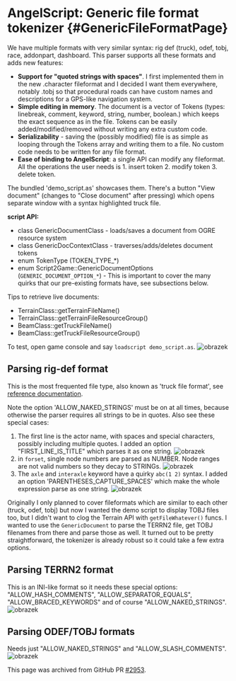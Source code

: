 AngelScript: Generic file format tokenizer                        {#GenericFileFormatPage}
==========================================

We have multiple formats with very similar syntax: rig def (truck), odef, tobj, race, addonpart, dashboard. This parser supports all these formats and adds new features:
 - **Support for "quoted strings with spaces"**. I first implemented them in the new .character fileformat and I decided I want them everywhere, notably .tobj so that procedural roads can have custom names and descriptions for a GPS-like navigation system.
 - **Simple editing in memory**. The document is a vector of Tokens (types: linebreak, comment, keyword, string, number, boolean.) which keeps the exact sequence as in the file. Tokens can be easily added/modified/removed without writing any extra custom code.
 - **Serializability** - saving the (possibly modified) file is as simple as looping through the Tokens array and writing them to a file. No custom code needs to be written for any file format.
 - **Ease of binding to AngelScript**: a single API can modify any fileformat. All the operations the user needs is 1. insert token 2. modify token 3. delete token.

The bundled 'demo_script.as' showcases them. There's a button "View document" (changes to "Close document" after pressing) which opens separate window with a syntax highlighted truck file.

**script API:**
* class GenericDocumentClass - loads/saves a document from OGRE resource system
* class GenericDocContextClass - traverses/adds/deletes document tokens
* enum TokenType (TOKEN_TYPE_*)
* enum Script2Game::GenericDocumentOptions (`GENERIC_DOCUMENT_OPTION_*`) - This is important to cover the many quirks that our pre-existing formats have, see subsections below.

Tips to retrieve live documents:
* TerrainClass::getTerrainFileName()
* TerrainClass::getTerrainFileResourceGroup()
* BeamClass::getTruckFileName()
* BeamClass::getTruckFileResourceGroup()

To test, open game console and say `loadscript demo_script.as`.
![obrazek](https://user-images.githubusercontent.com/491088/206774416-1ab7ce40-7d1e-46d1-9d6e-41f57ecdf068.png)

Parsing rig-def format
----------------------

This is the most frequented file type, also known as 'truck file format', see [reference documentation](https://docs.rigsofrods.org/vehicle-creation/fileformat-truck/).

Note the option 'ALLOW_NAKED_STRINGS' must be on at all times, because otherwise the parser requires all strings to be in quotes. Also see these special cases:
1. The first line is the actor name, with spaces and special characters, possibly including multiple quotes. I added an option "FIRST_LINE_IS_TITLE" which parses it as one string.
![obrazek](https://user-images.githubusercontent.com/491088/207772463-953f72c0-9a94-4d18-ac13-fa32f78f6be6.png)
2. in `forset`, single node numbers are parsed as NUMBER. Node ranges are not valid numbers so they decay to STRINGs. 
![obrazek](https://user-images.githubusercontent.com/491088/207771609-2aab6f24-abb7-4d1a-adf6-d0e6b81315f2.png)
3. The `axle` and `interaxle` keyword have a quirky `abc(1 2)` syntax. I added an option 'PARENTHESES_CAPTURE_SPACES' which make the whole expression parse as one string. 
![obrazek](https://user-images.githubusercontent.com/491088/207771935-aeb9bad9-419d-4f69-9f33-8bf428ad38b9.png)

Originally I only planned to cover fileformats which are similar to each other (truck, odef, tobj) but now I wanted the demo script to display TOBJ files too, but I didn't want to clog the Terrain API with `getFileWhatever()` funcs. I wanted to use the `GenericDocument` to parse the TERRN2 file, get TOBJ filenames from there and parse those as well. It turned out to be pretty straightforward, the tokenizer is already robust so it could take a few extra options.

Parsing TERRN2 format
---------------------

This is an INI-like format so it needs these special options: "ALLOW_HASH_COMMENTS", "ALLOW_SEPARATOR_EQUALS", "ALLOW_BRACED_KEYWORDS" and of course "ALLOW_NAKED_STRINGS".
![obrazek](https://user-images.githubusercontent.com/491088/207946139-f9d4598f-e911-4e81-b373-0355c7a56068.png)

Parsing ODEF/TOBJ formats
-------------------------

Needs just "ALLOW_NAKED_STRINGS" and "ALLOW_SLASH_COMMENTS".
![obrazek](https://user-images.githubusercontent.com/491088/207946561-79be9c22-dee8-4ce2-9699-07f1c3f00b50.png)


This page was archived from GitHub PR [#2953](https://github.com/RigsOfRods/rigs-of-rods/pull/2953).

